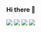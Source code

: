 ### Hi there 👋

<img src="https://img.shields.io/badge/C-00000?style=flat-square&logo=C&logocolor=white"/>
<img src="https://img.shields.io/badge/C++-000000?style=flat-square&logo=c%2B%2B&logocolor=white"/>
<img src="https://img.shields.io/badge/C#-000000?style=flat-square&logo=csharp&logocolor=white"/>
<img src="https://img.shields.io/badge/Unity-000000?style=flat-square&logo=unity&logocolor=white"/>

<!--
**ginpa0886/ginpa0886** is a ✨ _special_ ✨ repository because its `README.md` (this file) appears on your GitHub profile.

Here are some ideas to get you started:

- 🔭 I’m currently working on ...
- 🌱 I’m currently learning ...
- 👯 I’m looking to collaborate on ...
- 🤔 I’m looking for help with ...
- 💬 Ask me about ...
- 📫 How to reach me: ...
- 😄 Pronouns: ...
- ⚡ Fun fact: ...
-->

